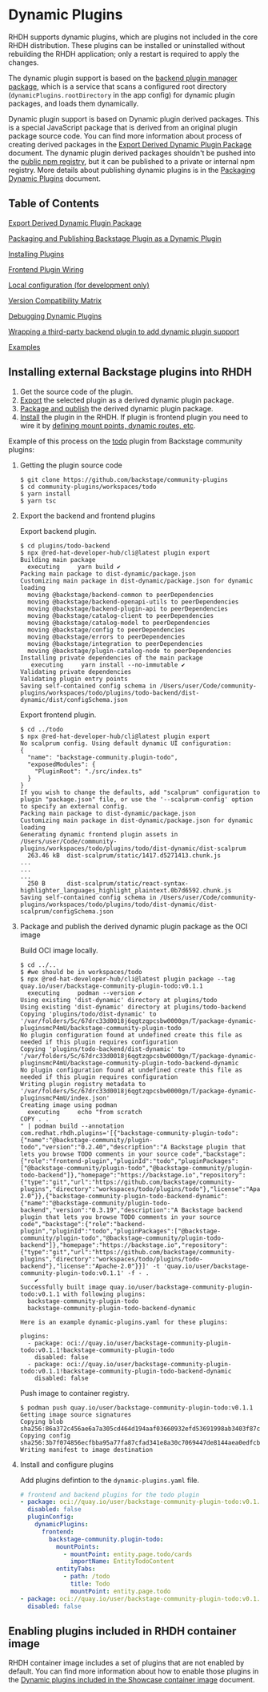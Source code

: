 # Dynamic Plugins

RHDH supports dynamic plugins, which are plugins not included in the core RHDH distribution. These plugins can be installed or uninstalled without rebuilding the RHDH application; only a restart is required to apply the changes.

The dynamic plugin support is based on the [backend plugin manager package](https://github.com/backstage/backstage/tree/master/packages/backend-dynamic-feature-service), which is a service that scans a configured root directory (`dynamicPlugins.rootDirectory` in the app config) for dynamic plugin packages, and loads them dynamically.

Dynamic plugin support is based on Dynamic plugin derived packages.
This is a special JavaScript package that is derived from an original plugin package source code.
You can find more information about process of creating derived packages in the [Export Derived Dynamic Plugin Package](export-derived-package.md) document.
The dynamic plugin derived packages shouldn't be pushed into the [public npm registry](https://www.npmjs.com), but it can be published to a private or internal npm registry.
More details about publishing dynamic plugins is in the [Packaging Dynamic Plugins](packaging-dynamic-plugins.md) document.

## Table of Contents

[Export Derived Dynamic Plugin Package](export-derived-package.md)

[Packaging and Publishing Backstage Plugin as a Dynamic Plugin](packaging-dynamic-plugins.md)

[Installing Plugins](installing-plugins.md)

[Frontend Plugin Wiring](frontend-plugin-wiring.md)

[Local configuration (for development only)](local.md)

[Version Compatibility Matrix](versions.md)

[Debugging Dynamic Plugins](debugging.md)

[Wrapping a third-party backend plugin to add dynamic plugin support](wrapping-plugins.md)

[Examples](examples.md)

## Installing external Backstage plugins into RHDH

1. Get the source code of the plugin.
2. [Export](export-derived-package.md) the selected plugin as a derived dynamic plugin package.
3. [Package and publish](packaging-dynamic-plugins.md) the derived dynamic plugin package.
4. [Install](installing-plugins.md) the plugin in the RHDH. If plugin is frontend plugin you need to wire it by [defining mount points, dynamic routes, etc](frontend-plugin-wiring.md).

Example of this process on the [todo](https://github.com/backstage/community-plugins/tree/main/workspaces/todo/plugins) plugin from Backstage community plugins:

1. Getting the plugin source code

    ```console
    $ git clone https://github.com/backstage/community-plugins
    $ cd community-plugins/workspaces/todo
    $ yarn install
    $ yarn tsc
    ```

2. Export the backend and frontend plugins

    Export backend plugin.

    ```console
    $ cd plugins/todo-backend
    $ npx @red-hat-developer-hub/cli@latest plugin export
    Building main package
      executing     yarn build ✔
    Packing main package to dist-dynamic/package.json
    Customizing main package in dist-dynamic/package.json for dynamic loading
      moving @backstage/backend-common to peerDependencies
      moving @backstage/backend-openapi-utils to peerDependencies
      moving @backstage/backend-plugin-api to peerDependencies
      moving @backstage/catalog-client to peerDependencies
      moving @backstage/catalog-model to peerDependencies
      moving @backstage/config to peerDependencies
      moving @backstage/errors to peerDependencies
      moving @backstage/integration to peerDependencies
      moving @backstage/plugin-catalog-node to peerDependencies
    Installing private dependencies of the main package
       executing     yarn install --no-immutable ✔
    Validating private dependencies
    Validating plugin entry points
    Saving self-contained config schema in /Users/user/Code/community-plugins/workspaces/todo/plugins/todo-backend/dist-dynamic/dist/configSchema.json

    ```

    Export frontend plugin.

    ```console
    $ cd ../todo
    $ npx @red-hat-developer-hub/cli@latest plugin export
    No scalprum config. Using default dynamic UI configuration:
    {
      "name": "backstage-community.plugin-todo",
      "exposedModules": {
        "PluginRoot": "./src/index.ts"
      }
    }
    If you wish to change the defaults, add "scalprum" configuration to plugin "package.json" file, or use the '--scalprum-config' option to specify an external config.
    Packing main package to dist-dynamic/package.json
    Customizing main package in dist-dynamic/package.json for dynamic loading
    Generating dynamic frontend plugin assets in /Users/user/Code/community-plugins/workspaces/todo/plugins/todo/dist-dynamic/dist-scalprum
      263.46 kB  dist-scalprum/static/1417.d5271413.chunk.js
    ...
    ...
    ...
      250 B      dist-scalprum/static/react-syntax-highlighter_languages_highlight_plaintext.0b7d6592.chunk.js
    Saving self-contained config schema in /Users/user/Code/community-plugins/workspaces/todo/plugins/todo/dist-dynamic/dist-scalprum/configSchema.json
    ```

3. Package and publish the derived dynamic plugin package as the OCI image

    Build OCI image locally.

    ```console
    $ cd ../..
    $ #we should be in workspaces/todo
    $ npx @red-hat-developer-hub/cli@latest plugin package --tag quay.io/user/backstage-community-plugin-todo:v0.1.1
      executing     podman --version ✔
    Using existing 'dist-dynamic' directory at plugins/todo
    Using existing 'dist-dynamic' directory at plugins/todo-backend
    Copying 'plugins/todo/dist-dynamic' to '/var/folders/5c/67drc33d0018j6qgtzqpcsbw0000gn/T/package-dynamic-pluginsmcP4mU/backstage-community-plugin-todo
    No plugin configuration found at undefined create this file as needed if this plugin requires configuration
    Copying 'plugins/todo-backend/dist-dynamic' to '/var/folders/5c/67drc33d0018j6qgtzqpcsbw0000gn/T/package-dynamic-pluginsmcP4mU/backstage-community-plugin-todo-backend-dynamic
    No plugin configuration found at undefined create this file as needed if this plugin requires configuration
    Writing plugin registry metadata to '/var/folders/5c/67drc33d0018j6qgtzqpcsbw0000gn/T/package-dynamic-pluginsmcP4mU/index.json'
    Creating image using podman
      executing     echo "from scratch
    COPY . .
    " | podman build --annotation com.redhat.rhdh.plugins='[{"backstage-community-plugin-todo":{"name":"@backstage-community/plugin-todo","version":"0.2.40","description":"A Backstage plugin that lets you browse TODO comments in your source code","backstage":{"role":"frontend-plugin","pluginId":"todo","pluginPackages":["@backstage-community/plugin-todo","@backstage-community/plugin-todo-backend"]},"homepage":"https://backstage.io","repository":{"type":"git","url":"https://github.com/backstage/community-plugins","directory":"workspaces/todo/plugins/todo"},"license":"Apache-2.0"}},{"backstage-community-plugin-todo-backend-dynamic":{"name":"@backstage-community/plugin-todo-backend","version":"0.3.19","description":"A Backstage backend plugin that lets you browse TODO comments in your source code","backstage":{"role":"backend-plugin","pluginId":"todo","pluginPackages":["@backstage-community/plugin-todo","@backstage-community/plugin-todo-backend"]},"homepage":"https://backstage.io","repository":{"type":"git","url":"https://github.com/backstage/community-plugins","directory":"workspaces/todo/plugins/todo-backend"},"license":"Apache-2.0"}}]' -t 'quay.io/user/backstage-community-plugin-todo:v0.1.1' -f - .
        ✔
    Successfully built image quay.io/user/backstage-community-plugin-todo:v0.1.1 with following plugins:
      backstage-community-plugin-todo
      backstage-community-plugin-todo-backend-dynamic

    Here is an example dynamic-plugins.yaml for these plugins:

    plugins:
      - package: oci://quay.io/user/backstage-community-plugin-todo:v0.1.1!backstage-community-plugin-todo
        disabled: false
      - package: oci://quay.io/user/backstage-community-plugin-todo:v0.1.1!backstage-community-plugin-todo-backend-dynamic
        disabled: false
    ```

    Push image to container registry.

    ```console
    $ podman push quay.io/user/backstage-community-plugin-todo:v0.1.1
    Getting image source signatures
    Copying blob sha256:86a372c456ae6a7a305cd464d194aaf03660932efd53691998ab3403f87cacb5
    Copying config sha256:3b7f074856ecfbba95a77fa87cfad341e8a30c7069447de8144aea0edfcb603e
    Writing manifest to image destination
    ```

4. Install and configure plugins

    Add plugins defintion to the `dynamic-plugins.yaml` file.

    ```yaml
    # frontend and backend plugins for the todo plugin
    - package: oci://quay.io/user/backstage-community-plugin-todo:v0.1.1!backstage-community-plugin-todo
      disabled: false
      pluginConfig:
        dynamicPlugins:
          frontend:
            backstage-community.plugin-todo:
              mountPoints:
                - mountPoint: entity.page.todo/cards
                  importName: EntityTodoContent
              entityTabs:
                - path: /todo
                  title: Todo
                  mountPoint: entity.page.todo
    - package: oci://quay.io/user/backstage-community-plugin-todo:v0.1.1!backstage-community-plugin-todo-backend-dynamic
      disabled: false
    ```


## Enabling plugins included in RHDH container image

RHDH container image includes a set of plugins that are not enabled by default.
You can find more information about how to enable those plugins in the [Dynamic plugins included in the Showcase container image](installing-plugins.md#dynamic-plugins-included-in-the-showcase-container-image) document.


